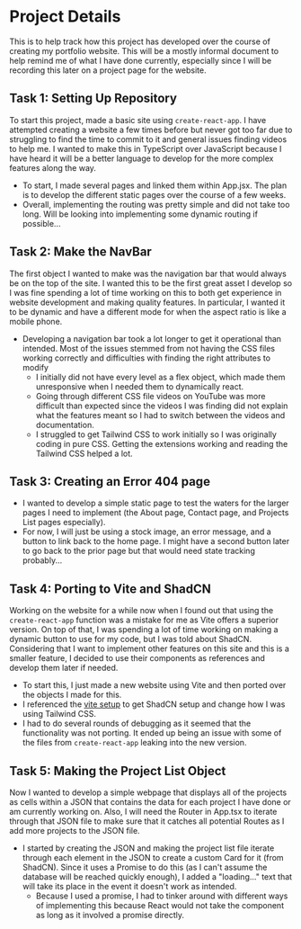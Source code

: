 # Project Details

This is to help track how this project has developed over the course of creating my portfolio website. This will be a mostly informal document to help remind me of what I have done currently, especially since I will be recording this later on a project page for the website.

## Task 1: Setting Up Repository

To start this project, made a basic site using `create-react-app`. I have attempted creating a website a few times before but never got too far due to struggling to find the time to commit to it and general issues finding videos to help me. I wanted to make this in TypeScript over JavaScript because I have heard it will be a better language to develop for the more complex features along the way.

- To start, I made several pages and linked them within App.jsx. The plan is to develop the different static pages over the course of a few weeks.
- Overall, implementing the routing was pretty simple and did not take too long. Will be looking into implementing some dynamic routing if possible...

## Task 2: Make the NavBar

The first object I wanted to make was the navigation bar that would always be on the top of the site. I wanted this to be the first great asset I develop so I was fine spending a lot of time working on this to both get experience in website development and making quality features. In particular, I wanted it to be dynamic and have a different mode for when the aspect ratio is like a mobile phone.

- Developing a navigation bar took a lot longer to get it operational than intended. Most of the issues stemmed from not having the CSS files working correctly and difficulties with finding the right attributes to modify
  - I initially did not have every level as a flex object, which made them unresponsive when I needed them to dynamically react.
  - Going through different CSS file videos on YouTube was more difficult than expected since the videos I was finding did not explain what the features meant so I had to switch between the videos and documentation.
  - I struggled to get Tailwind CSS to work initially so I was originally coding in pure CSS. Getting the extensions working and reading the Tailwind CSS helped a lot.

## Task 3: Creating an Error 404 page

- I wanted to develop a simple static page to test the waters for the larger pages I need to implement (the About page, Contact page, and Projects List pages especially).
- For now, I will just be using a stock image, an error message, and a button to link back to the home page. I might have a second button later to go back to the prior page but that would need state tracking probably...

## Task 4: Porting to Vite and ShadCN

Working on the website for a while now when I found out that using the `create-react-app` function was a mistake for me as Vite offers a superior version. On top of that, I was spending a lot of time working on making a dynamic button to use for my code, but I was told about ShadCN. Considering that I want to implement other features on this site and this is a smaller feature, I decided to use their components as references and develop them later if needed.

- To start this, I just made a new website using Vite and then ported over the objects I made for this.
- I referenced the [vite setup](https://ui.shadcn.com/docs/installation/vite) to get ShadCN setup and change how I was using Tailwind CSS.
- I had to do several rounds of debugging as it seemed that the functionality was not porting. It ended up being an issue with some of the files from `create-react-app` leaking into the new version.

## Task 5: Making the Project List Object

Now I wanted to develop a simple webpage that displays all of the projects as cells within a JSON that contains the data for each project I have done or am currently working on. Also, I will need the Router in App.tsx to iterate through that JSON file to make sure that it catches all potential Routes as I add more projects to the JSON file.

- I started by creating the JSON and making the project list file iterate through each element in the JSON to create a custom Card for it (from ShadCN). Since it uses a Promise to do this (as I can't assume the database will be reached quickly enough), I added a "loading..." text that will take its place in the event it doesn't work as intended.
  - Because I used a promise, I had to tinker around with different ways of implementing this because React would not take the component as long as it involved a promise directly.
